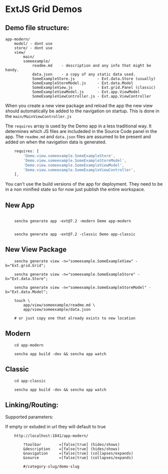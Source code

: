 # ExtJS Grid Demos


## Demo file structure:

```shell
app-modern/
    model/ - dont use
    store/ - dont use
    view/
        main/
        someexample/
            readme.md    - description and any info that might be handy.
            data.json    - a copy of any static data used.
            SomeExampleStore.js          - Ext.data.Store (usually)
            SomeExampleStoreModel.js     - Ext.data.Model
            SomeExampleView.js           - Ext.grid.Panel (classic)
            SomeExampleViewModel.js      - Ext.app.ViewModel
            SomeExampleViewController.js - Ext.app.ViewController
```

When you create a new view package and reload the app the new view should automatically 
be added to the navigation on startup. This is done in the `main/MainViewController.js`

The `requires` array is used by the Demo app in a less traditional way. It determines 
which JS files are includeded in the Source Code panel in the app. The `readme.md` and 
`data.json` files are assumed to be present and added on when the navigation data is 
generated. 

```javascript
    requires: [
        'Demo.view.someexample.SomeExampleStore',
        'Demo.view.someexample.SomeExampleStoreModel',
        'Demo.view.someexample.SomeExampleViewModel',
        'Demo.view.someexample.SomeExampleViewController',
    ],
```

You can't use the build versions of the app for deployment. They need to be in a non 
minified state so for now just publish the entire workspace. 

## New App 

```shell
   
    sencha generate app -ext@7.2 -modern Demo app-modern


    sencha generate app -ext@7.2 -classic Demo app-classic
```

## New View Package

```shell
    sencha generate view -n="someexample.SomeExampleView" -b="Ext.grid.Grid"; 

    sencha generate view -n="someexample.SomeExampleStore" -b="Ext.data.Store"; 

    sencha generate view -n="someexample.SomeExampleStoreModel" -b="Ext.data.Model"; 

    touch \
        app/view/someexample/readme.md \
        app/view/someexample/data.json

    # or just copy one that already exists to new location
```
## Modern

```shell
    cd app-modern 

    sencha app build -dev && sencha app watch
```

## Classic

```shell
    cd app-classic 

    sencha app build -dev && sencha app watch
```

## Linking/Routing:

Supported parameters:

If empty or exluded in url they will default to true

```text
    http://localhost:1841/app-modern/
        
        ?toolbar        =[false|true] (hides/shows)
        &description    =[false|true] (hides/shows)
        &navigation     =[false|true] (collapses/expands)
        &source         =[false|true] (collapses/expands)
        
        #/category-slug/demo-slug
``` 
